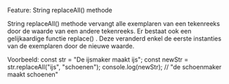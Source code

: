 Feature: String replaceAll() methode

String replaceAll() methode vervangt alle exemplaren van een tekenreeks door de waarde van een andere tekenreeks. 
Er bestaat ook een gelijkaardige functie replace() . Deze veranderd enkel de eerste instanties van de exemplaren door de nieuwe waarde.

Voorbeeld:
const str = "De ijsmaker maakt ijs";
const newStr = str.replaceAll("ijs", "schoenen");
console.log(newStr); // "de schoenmaker maakt schoenen"